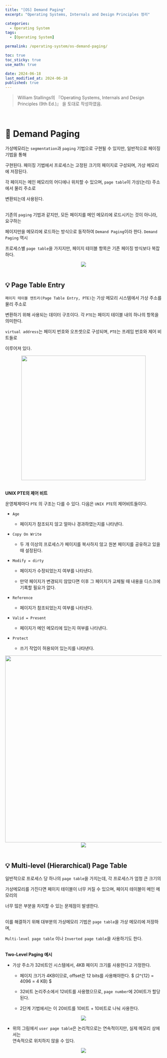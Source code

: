 ```yaml
---
title: "[OS] Demand Paging"
excerpt: "Operating Systems, Internals and Design Principles 정리"

categories:
  - Operating System
tags:
  - [Operating System]

permalink: /operating-system/os-demand-paging/

toc: true
toc_sticky: true
use_math: true

date: 2024-06-18
last_modified_at: 2024-06-18
published: true
---
```


> William Stallings의 『Operating Systems, Internals and Design Principles (9th Ed.)』 을 토대로 작성하였음. <br>

<br>

# 👑 Demand Paging

가상메모리는 `segmentation`과 `paging` 기법으로 구현될 수 있지만, 일반적으로 페이징 기법을 통해 <br>

구현된다. 페이징 기법에서 프로세스는 고정된 크기의 페이지로 구성되며, 가상 메모리에 저장된다. <br>

각 페이지는 메인 메모리의 어디에나 위치할 수 있으며, `page table`이 가상(논리) 주소에서 물리 주소로 <br>

변환되는데 사용된다. <br><br>

기존의 `paging` 기법과 같지만, 모든 페이지를 메인 메모리에 로드시키는 것이 아니라, 요구하는 <br>

페이지만을 메모리에 로드하는 방식으로 동작하여 `Demand Paging`이라 한다. `Demand Paging` 역시 <br>

프로세스별 `page table`을 가지지만, 페이지 테이블 항목은 기존 페이징 방식보다 복잡하다.

<center><img src="https://github.com/jinwoojwa/jinwoo.github.io/assets/112393728/ab3c2c26-8cde-4128-9100-2670d18e8244"></center>

<br>

## 💡 Page Table Entry

`페이지 테이블 엔트리(Page Table Entry, PTE)`는 가상 메모리 시스템에서 가상 주소를 물리 주소로 <br>

변환하기 위해 사용되는 데이터 구조이다. 각 `PTE`는 페이지 테이블 내의 하나의 항목을 의미한다. <br>

`virtual address`는 페이지 번호와 오프셋으로 구성되며, `PTE`는 프레임 번호와 제어 비트들로 <br>

이루어져 있다.

<center><img src="https://github.com/jinwoojwa/jinwoo.github.io/assets/112393728/bba1be72-0ed8-4ba5-b03b-605efaf3cb36" width="400"></center>

<br>

**UNIX PTE의 제어 비트**

운영체제마다 `PTE` 의 구조는 다를 수 있다. 다음은 `UNIX PTE`의 제어비트들이다.

- `Age`

  + 페이지가 참조되지 않고 얼마나 경과하였는지를 나타낸다.

- `Copy On Write`

  + 두 개 이상의 프로세스가 페이지를 복사하지 않고 원본 페이지를 공유하고 있을 때 설정된다.

- `Modify = dirty`

  + 페이지가 수정되었는지 여부를 나타낸다.

  + 만약 페이지가 변경되지 않았다면 이후 그 페이지가 교체될 때 내용을 디스크에 기록할 필요가 없다.

- `Reference`

  + 페이지가 참조되었는지 여부를 나타낸다.

- `Valid = Present`

  + 페이지가 메인 메모리에 있는지 여부를 나타낸다.

- `Protect`

  + 쓰기 작업이 허용되어 있는지를 나타낸다.

<center><img src="https://github.com/jinwoojwa/jinwoo.github.io/assets/112393728/eb06c678-2011-4f3f-9420-c1f7a98b551c" width="600"></center>

<center><img src="https://github.com/jinwoojwa/jinwoo.github.io/assets/112393728/bc9ebf65-82ff-44e9-a760-e33d57270256"></center>

<br>

## 💡 Multi-level (Hierarchical) Page Table

일반적으로 프로세스 당 하나의 `page table`을 가지는데, 각 프로세스가 엄청 큰 크기의 <br>

가상메모리를 가진다면 페이지 테이블이 너무 커질 수 있으며, 페이지 테이블이 메인 메모리의 <br>

너무 많은 부분을 차지할 수 있는 문제점이 발생한다. <br><br>

이를 해결하기 위해 대부분의 가상메모리 기법은 `page table`을 가상 메모리에 저장하며, <br>

`Multi-level page table` 이나 `Inverted page table`을 사용하기도 한다. <br><br>

**Two-Level Paging 예시**

- 가상 주소가 32비트인 시스템에서, 4KB 페이지 크기를 사용한다고 가정한다.

  + 페이지 크기가 4KB이므로, offset은 12 bits를 사용해야한다. $ (2^{12} = 4096 = 4 KB) $

  + 32비트 논리주소에서 12비트를 사용했으므로, `page number`에 20비트가 할당된다.

  + 2단계 기법에서는 이 20비트를 10비트 + 10비트로 나눠 사용한다.

<center><img src="https://github.com/jinwoojwa/jinwoo.github.io/assets/112393728/d088ceaa-d8fb-4938-8423-be7d511b9214"></center>

- 위의 그림에서 `user page table`은 논리적으로는 연속적이지만, 실제 메모리 상에서는 <br>
  연속적으로 위치하지 않을 수 있다.

<center><img src="https://github.com/jinwoojwa/jinwoo.github.io/assets/112393728/19734c39-80d8-4af8-9057-68e76f51a232"></center>


